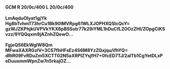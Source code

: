 #### GCM R 20/0c/400 L 20/0c/400
**LmAqduOIyat1gjYk**<br/>**Hg8bTvhmT73hrCu1Bk90lMVRpg61WLXJOPHXQSlcQcY=**<br/>**gzWJZKPhjkUVPVkYKX6pBSSutr77k29iYML1hDuCfL2OOzZHI/ZOpgCiKSvzz/9YQQqxm9jAZnhZQewO...**<br/><br/>
**FgjeQS6EkWglW8Qm**<br/>**MFwaXAXRGzIV+3CS7fhHFsEz4S6M8YzZQxjqu/ifhYQ=**<br/>**dRiR09FvRDuZm5XCTT02N5aXRPlZYsjfH7+0fcED7TJ/2alTb1CgYetDLxPeDuuxmmWpnZw7n5rkajOZ...**